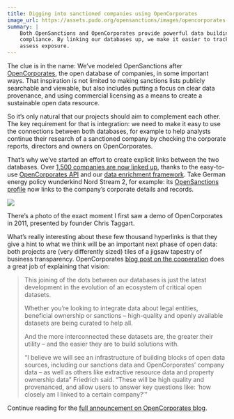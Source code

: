 ```yaml
---
title: Digging into sanctioned companies using OpenCorporates
image_url: https://assets.pudo.org/opensanctions/images/opencorporates-home.png
summary: |
    Both OpenSanctions and OpenCorporates provide powerful data building blocks for
    compliance. By linking our databases up, we make it easier to track assets or
    assess exposure.
---
```


<!--img class="img-fluid" src="https://assets.pudo.org/opensanctions/images/opencorporates-home.png" -->

The clue is in the name: We’ve modeled OpenSanctions after [OpenCorporates](https://opencorporates.com/), the open database of companies, in some important ways. That inspiration is not limited to making sanctions lists publicly searchable and viewable, but also includes putting a focus on clear data provenance, and using commercial licensing as a means to create a sustainable open data resource.

So it’s only natural that our projects should aim to complement each other. The key requirement for that is integration: we need to make it easy to use the connections between both databases, for example to help analysts continue their research of a sanctioned company by checking the corporate reports, directors and owners on OpenCorporates.

That’s why we’ve started an effort to create explicit links between the two databases. Over [1,500 companies are now linked up](/datasets/opencorporates/), thanks to the easy-to-use [OpenCorporates API](https://api.opencorporates.com/) and our [data enrichment framework](/docs/enrichment/). Take German energy policy wunderkind Nord Stream 2, for example: its [OpenSanctions profile](/entities/NK-csg2VfZAwP6ot77KuPiPkk/) now links to the company’s corporate details and records. 

<img class="img-fluid" src="https://assets.pudo.org/opensanctions/images/taggart.png">
<p class="img-caption">
    There’s a photo of the exact moment I first saw a demo of OpenCorporates in 2011, presented by 
    founder Chris Taggart.
</p>

What’s really interesting about these few thousand hyperlinks is that they give a hint to what we think will be an important next phase of open data: both projects are (very differently sized) tiles of a jigsaw tapestry of business transparency. OpenCorporates [blog post on the cooperation](https://blog.opencorporates.com/2022/07/19/opencorporates-identifiers-now-in-opensanctions-a-win-for-the-open-data-ecosystem/) does a great job of explaining that vision:

> This joining of the dots between our databases is just the latest development in the evolution of an ecosystem of critical open datasets.
>
> Whether you’re looking to integrate data about legal entities, beneficial ownership or sanctions – high-quality and openly available datasets are being curated to help all.
>
> And the more interconnected these datasets are, the greater their utility – and the easier they are to build solutions with.
>
> “I believe we will see an infrastructure of building blocks of open data sources, including our sanctions data and OpenCorporates’ company data – as well as others like extractive resource data and property ownership data” Friedrich said. “These will be high quality and provenanced, and allow users to answer key questions like: ‘how closely am I linked to a certain company?’”

Continue reading for the [full announcement on OpenCorporates blog](https://blog.opencorporates.com/2022/07/19/opencorporates-identifiers-now-in-opensanctions-a-win-for-the-open-data-ecosystem/).

